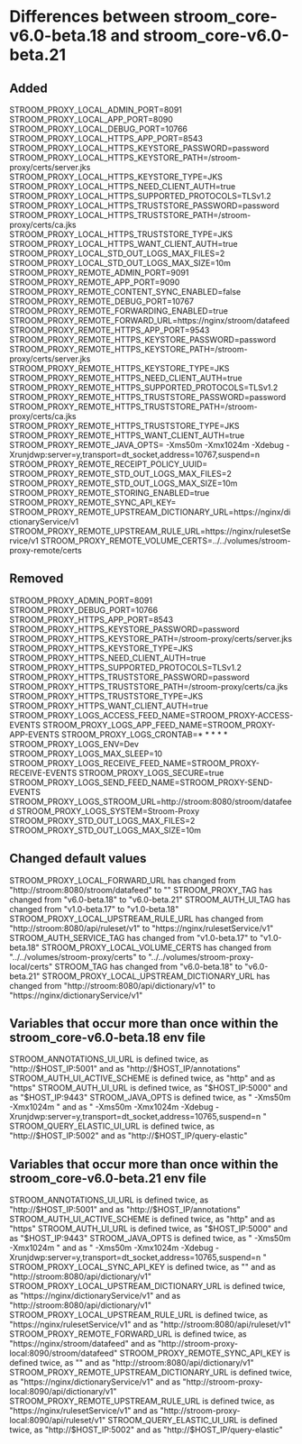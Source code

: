 # Differences between stroom_core-v6.0-beta.18 and stroom_core-v6.0-beta.21

## Added

STROOM_PROXY_LOCAL_ADMIN_PORT=8091
STROOM_PROXY_LOCAL_APP_PORT=8090
STROOM_PROXY_LOCAL_DEBUG_PORT=10766
STROOM_PROXY_LOCAL_HTTPS_APP_PORT=8543
STROOM_PROXY_LOCAL_HTTPS_KEYSTORE_PASSWORD=password
STROOM_PROXY_LOCAL_HTTPS_KEYSTORE_PATH=/stroom-proxy/certs/server.jks
STROOM_PROXY_LOCAL_HTTPS_KEYSTORE_TYPE=JKS
STROOM_PROXY_LOCAL_HTTPS_NEED_CLIENT_AUTH=true
STROOM_PROXY_LOCAL_HTTPS_SUPPORTED_PROTOCOLS=TLSv1.2
STROOM_PROXY_LOCAL_HTTPS_TRUSTSTORE_PASSWORD=password
STROOM_PROXY_LOCAL_HTTPS_TRUSTSTORE_PATH=/stroom-proxy/certs/ca.jks
STROOM_PROXY_LOCAL_HTTPS_TRUSTSTORE_TYPE=JKS
STROOM_PROXY_LOCAL_HTTPS_WANT_CLIENT_AUTH=true
STROOM_PROXY_LOCAL_STD_OUT_LOGS_MAX_FILES=2
STROOM_PROXY_LOCAL_STD_OUT_LOGS_MAX_SIZE=10m
STROOM_PROXY_REMOTE_ADMIN_PORT=9091
STROOM_PROXY_REMOTE_APP_PORT=9090
STROOM_PROXY_REMOTE_CONTENT_SYNC_ENABLED=false
STROOM_PROXY_REMOTE_DEBUG_PORT=10767
STROOM_PROXY_REMOTE_FORWARDING_ENABLED=true
STROOM_PROXY_REMOTE_FORWARD_URL=https://nginx/stroom/datafeed
STROOM_PROXY_REMOTE_HTTPS_APP_PORT=9543
STROOM_PROXY_REMOTE_HTTPS_KEYSTORE_PASSWORD=password
STROOM_PROXY_REMOTE_HTTPS_KEYSTORE_PATH=/stroom-proxy/certs/server.jks
STROOM_PROXY_REMOTE_HTTPS_KEYSTORE_TYPE=JKS
STROOM_PROXY_REMOTE_HTTPS_NEED_CLIENT_AUTH=true
STROOM_PROXY_REMOTE_HTTPS_SUPPORTED_PROTOCOLS=TLSv1.2
STROOM_PROXY_REMOTE_HTTPS_TRUSTSTORE_PASSWORD=password
STROOM_PROXY_REMOTE_HTTPS_TRUSTSTORE_PATH=/stroom-proxy/certs/ca.jks
STROOM_PROXY_REMOTE_HTTPS_TRUSTSTORE_TYPE=JKS
STROOM_PROXY_REMOTE_HTTPS_WANT_CLIENT_AUTH=true
STROOM_PROXY_REMOTE_JAVA_OPTS= -Xms50m -Xmx1024m -Xdebug -Xrunjdwp:server=y,transport=dt_socket,address=10767,suspend=n 
STROOM_PROXY_REMOTE_RECEIPT_POLICY_UUID=
STROOM_PROXY_REMOTE_STD_OUT_LOGS_MAX_FILES=2
STROOM_PROXY_REMOTE_STD_OUT_LOGS_MAX_SIZE=10m
STROOM_PROXY_REMOTE_STORING_ENABLED=true
STROOM_PROXY_REMOTE_SYNC_API_KEY=
STROOM_PROXY_REMOTE_UPSTREAM_DICTIONARY_URL=https://nginx/dictionaryService/v1
STROOM_PROXY_REMOTE_UPSTREAM_RULE_URL=https://nginx/rulesetService/v1
STROOM_PROXY_REMOTE_VOLUME_CERTS=../../volumes/stroom-proxy-remote/certs

## Removed

STROOM_PROXY_ADMIN_PORT=8091
STROOM_PROXY_DEBUG_PORT=10766
STROOM_PROXY_HTTPS_APP_PORT=8543
STROOM_PROXY_HTTPS_KEYSTORE_PASSWORD=password
STROOM_PROXY_HTTPS_KEYSTORE_PATH=/stroom-proxy/certs/server.jks
STROOM_PROXY_HTTPS_KEYSTORE_TYPE=JKS
STROOM_PROXY_HTTPS_NEED_CLIENT_AUTH=true
STROOM_PROXY_HTTPS_SUPPORTED_PROTOCOLS=TLSv1.2
STROOM_PROXY_HTTPS_TRUSTSTORE_PASSWORD=password
STROOM_PROXY_HTTPS_TRUSTSTORE_PATH=/stroom-proxy/certs/ca.jks
STROOM_PROXY_HTTPS_TRUSTSTORE_TYPE=JKS
STROOM_PROXY_HTTPS_WANT_CLIENT_AUTH=true
STROOM_PROXY_LOGS_ACCESS_FEED_NAME=STROOM_PROXY-ACCESS-EVENTS
STROOM_PROXY_LOGS_APP_FEED_NAME=STROOM_PROXY-APP-EVENTS
STROOM_PROXY_LOGS_CRONTAB=* * * * *
STROOM_PROXY_LOGS_ENV=Dev
STROOM_PROXY_LOGS_MAX_SLEEP=10
STROOM_PROXY_LOGS_RECEIVE_FEED_NAME=STROOM_PROXY-RECEIVE-EVENTS
STROOM_PROXY_LOGS_SECURE=true
STROOM_PROXY_LOGS_SEND_FEED_NAME=STROOM_PROXY-SEND-EVENTS
STROOM_PROXY_LOGS_STROOM_URL=http://stroom:8080/stroom/datafeed
STROOM_PROXY_LOGS_SYSTEM=Stroom-Proxy
STROOM_PROXY_STD_OUT_LOGS_MAX_FILES=2
STROOM_PROXY_STD_OUT_LOGS_MAX_SIZE=10m

## Changed default values

STROOM_PROXY_LOCAL_FORWARD_URL has changed from "http://stroom:8080/stroom/datafeed" to ""
STROOM_PROXY_TAG has changed from "v6.0-beta.18" to "v6.0-beta.21"
STROOM_AUTH_UI_TAG has changed from "v1.0-beta.17" to "v1.0-beta.18"
STROOM_PROXY_LOCAL_UPSTREAM_RULE_URL has changed from "http://stroom:8080/api/ruleset/v1" to "https://nginx/rulesetService/v1"
STROOM_AUTH_SERVICE_TAG has changed from "v1.0-beta.17" to "v1.0-beta.18"
STROOM_PROXY_LOCAL_VOLUME_CERTS has changed from "../../volumes/stroom-proxy/certs" to "../../volumes/stroom-proxy-local/certs"
STROOM_TAG has changed from "v6.0-beta.18" to "v6.0-beta.21"
STROOM_PROXY_LOCAL_UPSTREAM_DICTIONARY_URL has changed from "http://stroom:8080/api/dictionary/v1" to "https://nginx/dictionaryService/v1"

## Variables that occur more than once within the stroom_core-v6.0-beta.18 env file

STROOM_ANNOTATIONS_UI_URL is defined twice, as "http://$HOST_IP:5001" and as "http://$HOST_IP/annotations"
STROOM_AUTH_UI_ACTIVE_SCHEME is defined twice, as "http" and as "https"
STROOM_AUTH_UI_URL is defined twice, as "$HOST_IP:5000" and as "$HOST_IP:9443"
STROOM_JAVA_OPTS is defined twice, as " -Xms50m -Xmx1024m " and as " -Xms50m -Xmx1024m -Xdebug -Xrunjdwp:server=y,transport=dt_socket,address=10765,suspend=n "
STROOM_QUERY_ELASTIC_UI_URL is defined twice, as "http://$HOST_IP:5002" and as "http://$HOST_IP/query-elastic"

## Variables that occur more than once within the stroom_core-v6.0-beta.21 env file

STROOM_ANNOTATIONS_UI_URL is defined twice, as "http://$HOST_IP:5001" and as "http://$HOST_IP/annotations"
STROOM_AUTH_UI_ACTIVE_SCHEME is defined twice, as "http" and as "https"
STROOM_AUTH_UI_URL is defined twice, as "$HOST_IP:5000" and as "$HOST_IP:9443"
STROOM_JAVA_OPTS is defined twice, as " -Xms50m -Xmx1024m " and as " -Xms50m -Xmx1024m -Xdebug -Xrunjdwp:server=y,transport=dt_socket,address=10765,suspend=n "
STROOM_PROXY_LOCAL_SYNC_API_KEY is defined twice, as "" and as "http://stroom:8080/api/dictionary/v1"
STROOM_PROXY_LOCAL_UPSTREAM_DICTIONARY_URL is defined twice, as "https://nginx/dictionaryService/v1" and as "http://stroom:8080/api/dictionary/v1"
STROOM_PROXY_LOCAL_UPSTREAM_RULE_URL is defined twice, as "https://nginx/rulesetService/v1" and as "http://stroom:8080/api/ruleset/v1"
STROOM_PROXY_REMOTE_FORWARD_URL is defined twice, as "https://nginx/stroom/datafeed" and as "http://stroom-proxy-local:8090/stroom/datafeed"
STROOM_PROXY_REMOTE_SYNC_API_KEY is defined twice, as "" and as "http://stroom:8080/api/dictionary/v1"
STROOM_PROXY_REMOTE_UPSTREAM_DICTIONARY_URL is defined twice, as "https://nginx/dictionaryService/v1" and as "http://stroom-proxy-local:8090/api/dictionary/v1"
STROOM_PROXY_REMOTE_UPSTREAM_RULE_URL is defined twice, as "https://nginx/rulesetService/v1" and as "http://stroom-proxy-local:8090/api/ruleset/v1"
STROOM_QUERY_ELASTIC_UI_URL is defined twice, as "http://$HOST_IP:5002" and as "http://$HOST_IP/query-elastic"
